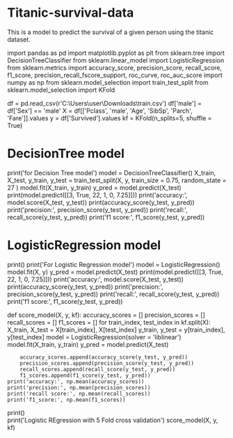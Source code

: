 # Titanic-survival-data
This is a model to predict the survival of a given person using the titanic dataset.


import pandas as pd
import matplotlib.pyplot as plt
from sklearn.tree import DecisionTreeClassifier
from sklearn.linear_model import LogisticRegression
from sklearn.metrics import accuracy_score, precision_score, recall_score, f1_score, precision_recall_fscore_support, roc_curve, roc_auc_score
import numpy as np
from sklearn.model_selection import train_test_split
from sklearn.model_selection import KFold


df = pd.read_csv(r'C:\Users\user\Downloads\train.csv')
df['male'] = df['Sex'] == 'male'
X = df[['Pclass', 'male', 'Age', 'SibSp', 'Parch', 'Fare']].values
y = df['Survived'].values
kf = KFold(n_splits=5, shuffle = True)
# DecisionTree model
print('for Decision Tree model')
model = DecisionTreeClassifier()
X_train, X_test, y_train, y_test = train_test_split(X, y, train_size = 0.75, random_state = 27  )
model.fit(X_train, y_train)
y_pred = model.predict(X_test)
print(model.predict([[3, True, 22, 1, 0, 7.25]]))
print('accuracy:', model.score(X_test, y_test))
print(accuracy_score(y_test, y_pred))
print('precision:', precision_score(y_test, y_pred))
print('recall:', recall_score(y_test, y_pred))
print('f1 score:', f1_score(y_test, y_pred))
# LogisticRegression model
print()
print('For Logistic Regression model')
model = LogisticRegression()
model.fit(X, y)
y_pred = model.predict(X_test)
print(model.predict([[3, True, 22, 1, 0, 7.25]]))
print('accuracy:', model.score(X_test, y_test))
print(accuracy_score(y_test, y_pred))
print('precision:', precision_score(y_test, y_pred))
print('recall:', recall_score(y_test, y_pred))
print('f1 score:', f1_score(y_test, y_pred))


def score_model(X, y, kf):
    accuracy_scores = []
    precision_scores = []
    recall_scores = []
    f1_scores = []
    for train_index, test_index in kf.split(X):
        X_train, X_test = X[train_index], X[test_index]
        y_train, y_test = y[train_index], y[test_index]
        model = LogisticRegression(solver = 'liblinear')
        model.fit(X_train, y_train)
        y_pred = model.predict(X_test)
        
        accuracy_scores.append(accuracy_score(y_test, y_pred))
        precision_scores.append(precision_score(y_test, y_pred))
        recall_scores.append(recall_score(y_test, y_pred))
        f1_scores.append(f1_score(y_test, y_pred))
    print('accuracy:', np.mean(accuracy_scores))
    print('precision:', np.mean(precision_scores))
    print('recall score:', np.mean(recall_scores))
    print('f1_score:', np.mean(f1_scores))
print()    
print('Logistic REgression with 5 Fold cross validation')
score_model(X, y, kf)

